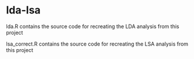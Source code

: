 # lda-lsa
lda.R contains the source code for recreating the LDA analysis from this project

lsa_correct.R contains the source code for recreating the LSA analysis from this project

